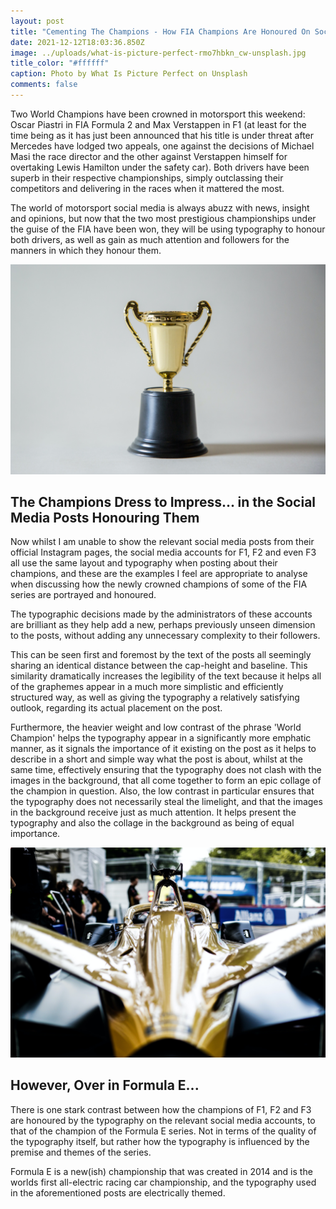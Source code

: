 ```yaml
---
layout: post
title: "Cementing The Champions - How FIA Champions Are Honoured On Social Media "
date: 2021-12-12T18:03:36.850Z
image: ../uploads/what-is-picture-perfect-rmo7hbkn_cw-unsplash.jpg
title_color: "#ffffff"
caption: Photo by What Is Picture Perfect on Unsplash
comments: false
---
```

Two World Champions have been crowned in motorsport this weekend: Oscar Piastri in FIA Formula 2 and Max Verstappen in F1 (at least for the time being as it has just been announced that his title is under threat after Mercedes have lodged two appeals, one against the decisions of Michael Masi the race director and the other against Verstappen himself for overtaking Lewis Hamilton under the safety car). Both drivers have been superb in their respective championships, simply outclassing their competitors and delivering in the races when it mattered the most.

The world of motorsport social media is always abuzz with news, insight and opinions, but now that the two most prestigious championships under the guise of the FIA have been won, they will be using typography to honour both drivers, as well as gain as much attention and followers for the manners in which they honour them.

![Photo by Giorgio Trovato on Unsplash](../uploads/giorgio-trovato-_xty6ld8jgm-unsplash.jpg)

## The Champions Dress to Impress... in the Social Media Posts Honouring Them

Now whilst I am unable to show the relevant social media posts from their official Instagram pages, the social media accounts for F1, F2 and even F3 all use the same layout and typography when posting about their champions, and these are the examples I feel are appropriate to analyse when discussing how the newly crowned champions of some of the FIA series are portrayed and honoured.

The typographic decisions made by the administrators of these accounts are brilliant as they help add a new, perhaps previously unseen dimension to the posts, without adding any unnecessary complexity to their followers. 

This can be seen first and foremost by the text of the posts all seemingly sharing an identical distance between the cap-height and baseline. This similarity dramatically increases the legibility of the text because it helps all of the graphemes appear in a much more simplistic and efficiently structured way, as well as giving the typography a relatively satisfying outlook, regarding its actual placement on the post. 

Furthermore, the heavier weight and low contrast of the phrase 'World Champion' helps the typography appear in a significantly more emphatic manner, as it signals the importance of it existing on the post as it helps to describe in a short and simple way what the post is about, whilst at the same time, effectively ensuring that the typography does not clash with the images in the background, that all come together to form an epic collage of the champion in question. Also, the low contrast in particular ensures that the typography does not necessarily steal the limelight, and that the images in the background receive just as much attention. It helps present the typography and also the collage in the background as being of equal importance.

![Photo by Alex Pettitt on Unsplash](../uploads/alex-pettitt-8vp0yedcdbg-unsplash.jpg)

## However, Over in Formula E...

There is one stark contrast between how the champions of F1, F2 and F3 are honoured by the typography on the relevant social media accounts, to that of the champion of the Formula E series. Not in terms of the quality of the typography itself, but rather how the typography is influenced by the premise and themes of the series.

Formula E is a new(ish) championship that was created in 2014 and is the worlds first all-electric racing car championship, and the typography used in the aforementioned posts are electrically themed.
